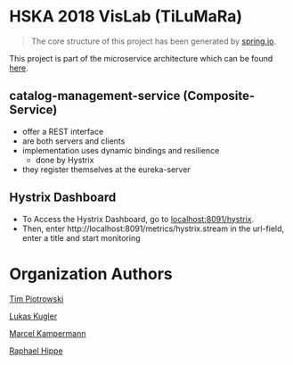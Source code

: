 # HSKA 2018 VisLab (TiLuMaRa)

> The core structure of this project has been generated by [spring.io](http://start.spring.io/).

This project is part of the microservice architecture which can be found [here](https://github.com/HSKA-VisLab-TiLuMaRa).

## catalog-management-service (Composite-Service)

- offer a REST interface
- are both servers and clients
- implementation uses dynamic bindings and resilience
  - done by Hystrix
- they register themselves at the eureka-server

## Hystrix Dashboard
- To Access the Hystrix Dashboard, go to [localhost:8091/hystrix](http://localhost:8090/hystrix).
- Then, enter http://localhost:8091/metrics/hystrix.stream in the url-field, enter a title and start monitoring

# Organization  Authors
[Tim Piotrowski](timpio95@web.de)

[Lukas Kugler](lukikugler@gmail.com)

[Marcel Kampermann](m.kampermann@gmail.com)

[Raphael Hippe](info@raphaelhippe.de)
